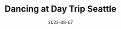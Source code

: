 ---
title: "Dancing at Day Trip Seattle"
date: 2022-08-07
picture: /assets/content/camera-roll/2022/08/2022-08-07-dancing-at-day-trip-seattle/20220808_035330117_iOS.jpg
thumbnail: /assets/content/camera-roll/2022/08/2022-08-07-dancing-at-day-trip-seattle/20220808_035330117_iOS-thumbnail.jpg
type: picture
tags:
  - photograph
  - dancing
  - Day Trip Seattle 2022
---
